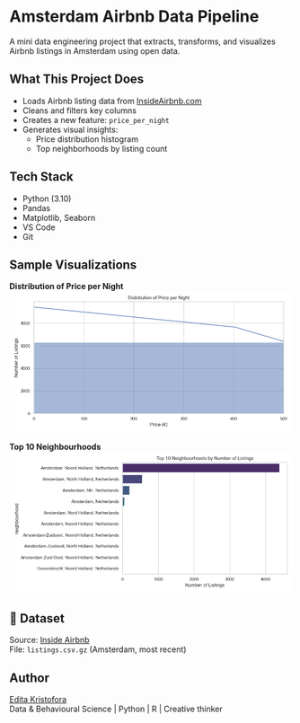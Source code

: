 # Amsterdam Airbnb Data Pipeline

A mini data engineering project that extracts, transforms, and visualizes Airbnb listings in Amsterdam using open data.

## What This Project Does

- Loads Airbnb listing data from [InsideAirbnb.com](http://insideairbnb.com/get-the-data.html)
- Cleans and filters key columns
- Creates a new feature: `price_per_night`
- Generates visual insights:
  - Price distribution histogram
  - Top neighborhoods by listing count

## Tech Stack

- Python (3.10)
- Pandas
- Matplotlib, Seaborn
- VS Code
- Git

## Sample Visualizations

**Distribution of Price per Night**  
![Price Distribution](price_distribution.png)

**Top 10 Neighbourhoods**  
![Top Neighbourhoods](top_neighbourhoods.png)

## 📁 Dataset

Source: [Inside Airbnb](http://insideairbnb.com/get-the-data.html)  
File: `listings.csv.gz` (Amsterdam, most recent)

## Author

[Edita Kristofora](https://www.linkedin.com/in/edita-kristofora)  
Data & Behavioural Science | Python | R | Creative thinker
